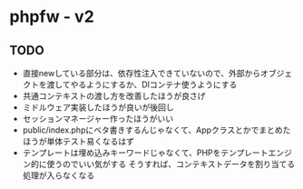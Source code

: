 # phpfw - v2

## TODO
- 直接newしている部分は、依存性注入できていないので、外部からオブジェクトを渡してやるようにするか、DIコンテナ使うようにする
- 共通コンテキストの渡し方を改善したほうが良さげ
- ミドルウェア実装したほうが良いが後回し
- セッションマネージャー作ったほうがいい
- public/index.phpにベタ書きするんじゃなくて、Appクラスとかでまとめたほうが単体テスト易くなるはず
- テンプレートは埋め込みキーワードじゃなくて、PHPをテンプレートエンジン的に使うのでいい気がする
そうすれば、コンテキストデータを割り当てる処理が入らなくなる